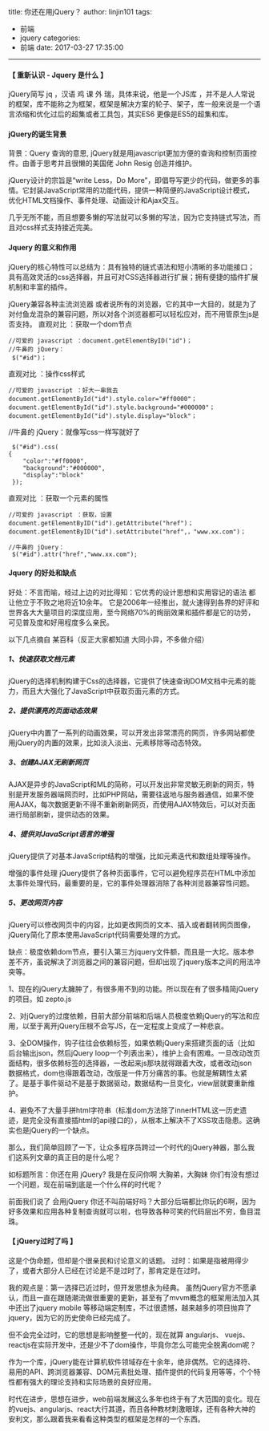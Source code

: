 title: 你还在用jQuery？
author: linjin101
tags:
  - 前端
  - jquery
categories:
  - 前端
date: 2017-03-27 17:35:00
---
#### 【 重新认识 - Jquery 是什么 】

jQuery简写 jq ，汉语 鸡 课 外 瑞，具体来说，他是一个JS库 ，并不是人人常说的框架，库不能称之为框架，框架是解决方案的轮子、架子，库一般来说是一个语言浓缩和优化过后的超集或者工具包，其实ES6 更像是ES5的超集和库。

#### jQuery的诞生背景

背景：Query 查询的意思, jQuery就是用javascript更加方便的查询和控制页面控件。由善于思考并且很懒的美国佬 John Resig 创造并维护。

jQuery设计的宗旨是“write Less，Do More”，即倡导写更少的代码，做更多的事情。它封装JavaScript常用的功能代码，提供一种简便的JavaScript设计模式，优化HTML文档操作、事件处理、动画设计和Ajax交互。

几乎无所不能，而且想要多懒的写法就可以多懒的写法，因为它支持链式写法，而且对css样式支持接近完美。

#### Jquery 的意义和作用

jQuery的核心特性可以总结为：具有独特的链式语法和短小清晰的多功能接口；具有高效灵活的css选择器，并且可对CSS选择器进行扩展；拥有便捷的插件扩展机制和丰富的插件。

jQuery兼容各种主流浏览器 或者说所有的浏览器，它的其中一大目的，就是为了对付鱼龙混杂的兼容问题，所以对各个浏览器都可以轻松应对，而不用管原生js是否支持。
直观对比 ：获取一个dom节点
```
//可爱的 javascript ：document.getElementByID("id")；
//牛鼻的 jQuery：
 $("#id")；
 ```
 
直观对比 ：操作css样式
```
//可爱的 javascript ：好大一串我去
document.getElementById("id").style.color="#ff0000"；
document.getElementById("id").style.background="#000000"；
document.getElementById("id").style.display="block"；
```

//牛鼻的 jQuery：就像写css一样写就好了
```
 $("#id").css(
{  
    "color":"#ff0000", 
    "background":"#000000", 
    "display":"block"
 });
 ```
直观对比 ：获取一个元素的属性
```
//可爱的 javascript ：获取，设置
document.getElementByID("id").getAttribute("href")；
document.getElementByID("id").setAttribute("href",，"www.xx.com")；

//牛鼻的 jQuery：
 $("#id").attr("href","www.xx.com");
 ```
 
#### Jquery 的好处和缺点

好处：不言而喻，经过上边的对比得知：它优秀的设计思想和实用容记的语法 都让他立于不败之地将近10余年。
它是2006年一经推出，就火速得到各界的好评和世界各大大量项目的深度应用，至今网络70%的绚丽效果和插件都是它的功劳，可见普及度和好用程度多么亲民。

以下几点摘自 某百科（反正大家都知道 大同小异，不多做介绍）

##### 1、快速获取文档元素

jQuery的选择机制构建于Css的选择器，它提供了快速查询DOM文档中元素的能力，而且大大强化了JavaScript中获取页面元素的方式。

##### 2、提供漂亮的页面动态效果

jQuery中内置了一系列的动画效果，可以开发出非常漂亮的网页，许多网站都使用jQuery的内置的效果，比如淡入淡出、元素移除等动态特效。

##### 3、创建AJAX无刷新网页

AJAX是异步的JavaScript和ML的简称，可以开发出非常灵敏无刷新的网页，特别是开发服务器端网页时，比如PHP网站，需要往返地与服务器通信，如果不使用AJAX，每次数据更新不得不重新刷新网页，而使用AJAX特效后，可以对页面进行局部刷新，提供动态的效果。

##### 4、提供对JavaScript语言的增强

jQuery提供了对基本JavaScript结构的增强，比如元素迭代和数组处理等操作。


增强的事件处理
jQuery提供了各种页面事件，它可以避免程序员在HTML中添加太事件处理代码，最重要的是，它的事件处理器消除了各种浏览器兼容性问题。

##### 5、更改网页内容

jQuery可以修改网页中的内容，比如更改网页的文本、插入或者翻转网页图像，jQuery简化了原本使用JavaScript代码需要处理的方式。

缺点：极度依赖dom节点，要引入第三方jquery文件额，而且是一大坨。版本参差不齐，虽说解决了浏览器之间的兼容问题，但却出现了jquery版本之间的用法冲突等。

1、现在的jQuery太臃肿了，有很多用不到的功能。所以现在有了很多精简jQuery的项目。如 zepto.js

2、对jQuery的过度依赖，目前大部分前端和后端人员极度依赖jQuery的写法和应用，以至于离开jQuery压根不会写JS，在一定程度上变成了一种悲哀。

3、全DOM操作，钩子往往会依赖标签，如果依赖jQuery来搭建页面的话（比如后台输出json，然后jQuery loop一个列表出来），维护上会有困难。一旦改动改页面结构，很多依赖标签的选择器，一改起来js那块就得跟着大改，或者改动json 数据格式，dom也得跟着改动，改版是一件万分痛苦的事。也就是解耦性太紧了。是基于事件驱动不是基于数据驱动，数据结构一旦变化，view层就要重新维护。

4、避免不了大量手拼html字符串（标准dom方法除了innerHTML这一历史遗迹，是完全没有直接插html的api接口的），从根本上解决不了XSS攻击隐患。这确实也是jQuery的一个缺点。

那么，我们简单回顾了一下，让众多程序员跨过一个时代的jQuery神器，那么我们这系列文章的真正目的是什么呢？


如标题所言：你还在用 jQuery? 我是在反问你啊 大胸弟，大胸妹 你们有没有想过一个问题，现在前端到底是一个什么样的时代呢？

前面我们说了 会用jQuery 你还不叫前端好吗？大部分后端都比你玩的6啊，因为好多效果和应用各种复制查询就可以啦，也导致各种可笑的代码层出不穷，鱼目混珠。

#### 【 jQuery过时了吗 】

这是个伪命题，但却是个很亲民和讨论意义的话题。
过时：如果是指被用得少了，或者大部分人已经在讨论是不是过时了，那肯定是在过时。

我的观点是：第一选择已近过时，但开发思想永为经典。
虽然jQuery官方不愿承认，而且一直在跟随潮流做很重要的更新，甚至有了mvvm概念的框架用法加入其中还出了jquery mobile 等移动端定制库，不过很遗憾，越来越多的项目抛弃了jquery，因为它的历史使命已经完成了。

但不会完全过时，它的思想是影响整整一代的，现在就算 angularjs、 vuejs、reactjs在实际开发中，还是少不了dom操作，毕竟你怎么可能完全脱离dom呢？

作为一个库，jQuery能在计算机软件领域存在十余年，绝非偶然。它的选择符、易用的API、跨浏览器兼容、DOM元素批处理、插件提供的代码复用等等，个个特性都有强大的理论支持和实际场景的良好应用。

时代在进步，思想在进步，web前端发展这么多年也终于有了大范围的变化。现在的vuejs、angularjs、react大行其道，而且各种教材刺激眼球，还有各种大神的安利文，那么跟着我来看看这种类型的框架是怎样的一个东西。
